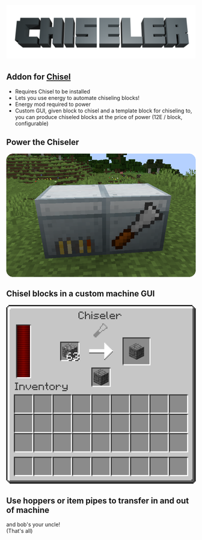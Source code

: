 # ![Chiseler](logo/chiseler_logo_small.png)

## Addon for [Chisel](https://github.com/matthewperiut/chisel-reborn)
- Requires Chisel to be installed
- Lets you use energy to automate chiseling blocks!
- Energy mod required to power
- Custom GUI, given block to chisel and a template block for chiseling to, you can produce chiseled blocks at the price of power (12E / block, configurable)

## Power the Chiseler
![Chiseler Machine next to Generator](logo/machines.png)

## Chisel blocks in a custom machine GUI
![Chiseler GUI](logo/gui.png)

## Use hoppers or item pipes to transfer in and out of machine
and bob's your uncle!  
(That's all)  